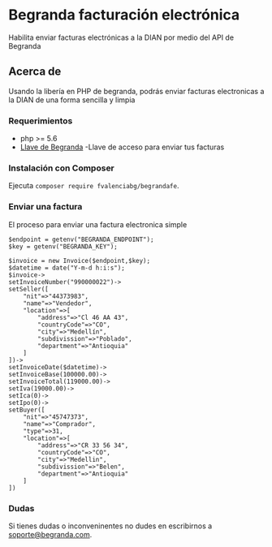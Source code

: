 # Begranda facturación electrónica
Habilita enviar facturas electrónicas a la DIAN por medio del API de Begranda

## Acerca de 

Usando la libería en PHP de begranda, podrás enviar facturas electronicas a la DIAN de una forma sencilla y limpia

### Requerimientos

* php >= 5.6
* [Llave de Begranda](https://begranda.com) -Llave de acceso para enviar tus facturas


### Instalación con Composer

Ejecuta `composer require fvalenciabg/begrandafe`.


### Enviar una factura

El proceso para enviar una factura electronica simple

```
$endpoint = getenv("BEGRANDA_ENDPOINT");
$key = getenv("BEGRANDA_KEY");

$invoice = new Invoice($endpoint,$key);
$datetime = date("Y-m-d h:i:s");
$invoice->
setInvoiceNumber("990000022")->
setSeller([
    "nit"=>"44373983",
    "name"=>"Vendedor",
    "location"=>[
        "address"=>"Cl 46 AA 43",
        "countryCode"=>"CO",
        "city"=>"Medellín",
        "subdivission"=>"Poblado",
        "department"=>"Antioquia"
    ]
])->
setInvoiceDate($datetime)->
setInvoiceBase(100000.00)->
setInvoiceTotal(119000.00)->
setIva(19000.00)->
setIca(0)->
setIpo(0)->
setBuyer([
    "nit"=>"45747373",
    "name"=>"Comprador",
    "type"=>31,
    "location"=>[
        "address"=>"CR 33 56 34",
        "countryCode"=>"CO",
        "city"=>"Medellin",
        "subdivission"=>"Belen",
        "department"=>"Antioquia"
    ]
])
```
### Dudas

Si tienes dudas o inconveninentes no dudes en escribirnos a soporte@begranda.com.
